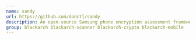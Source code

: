 ```yaml
---
name: sandy
url: https://github.com/donctl/sandy
description: An open-source Samsung phone encryption assessment framework.
group: blackarch blackarch-scanner blackarch-crypto blackarch-mobile
---
```

